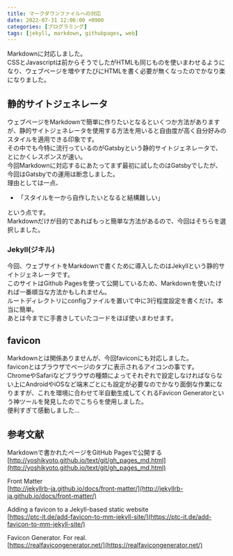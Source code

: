 ```yaml
---  
title: マークダウンファイルへの対応    
date: 2022-07-31 12:06:00 +0900  
categories: [プログラミング]  
tags: [jekyll, markdown, githubpages, web]  
---  
```


Markdownに対応しました。  
CSSとJavascriptは前からそうでしたがHTMLも同じものを使いまわせるようになり、ウェブページを増やすたびにHTMLを書く必要が無くなったのでかなり楽になりました。  

## 静的サイトジェネレータ  
ウェブページをMarkdownで簡単に作りたいとなるといくつか方法がありますが、静的サイトジェネレータを使用する方法を用いると自由度が高く自分好みのスタイルを適用できる印象です。  
その中でも今特に流行っているのがGatsbyという静的サイトジェネレータで、とにかくレスポンスが速い。  
今回Markdownに対応するにあたってまず最初に試したのはGatsbyでしたが、今回はGatsbyでの運用は断念しました。  
理由としては一点、  

* 「スタイルを一から自作したいとなると結構難しい」  

という点です。  
Markdownだけが目的であればもっと簡単な方法があるので、今回はそちらを選択しました。  

### Jekyll(ジキル)  
今回、ウェブサイトをMarkdownで書くために導入したのはJekyllという静的サイトジェネレータです。  
このサイトはGithub Pagesを使って公開しているため、Markdownを使いたければ一番順当な方法かもしれません。  
ルートディレクトリにconfigファイルを置いて中に3行程度設定を書くだけ。本当に簡単。  
あとは今までに手書きしていたコードをほぼ使いまわせます。  

## favicon  
Markdownとは関係ありませんが、今回faviconにも対応しました。  
faviconとはブラウザでページのタブに表示されるアイコンの事です。  
ChromeやSafariなどブラウザの種類によってそれぞれで設定しなければならない上にAndroidやiOSなど端末ごとにも設定が必要なのでかなり面倒な作業になりますが、これを環境に合わせて半自動生成してくれるFavicon Generatorという神ツールを発見したのでこちらを使用しました。  
便利すぎて感動しました…  

## 参考文献  
Markdownで書かれたページをGitHub Pagesで公開する  
[http://yoshikyoto.github.io/text/git/gh_pages_md.html](http://yoshikyoto.github.io/text/git/gh_pages_md.html)  


Front Matter  
[http://jekyllrb-ja.github.io/docs/front-matter/](http://jekyllrb-ja.github.io/docs/front-matter/)  


Adding a favicon to a Jekyll-based static website  
[https://ptc-it.de/add-favicon-to-mm-jekyll-site/](https://ptc-it.de/add-favicon-to-mm-jekyll-site/)  


Favicon Generator. For real.  
[https://realfavicongenerator.net/](https://realfavicongenerator.net/)  